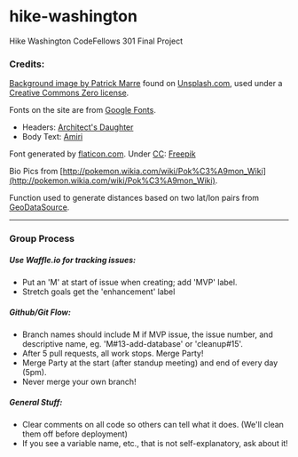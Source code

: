 # hike-washington
Hike Washington CodeFellows 301 Final Project

### Credits:

[Background image by Patrick Marre](https://hd.unsplash.com/photo-1462375099737-8fe25885af75) found on [Unsplash.com](https://unsplash.com/), used under a [Creative Commons Zero license](https://unsplash.com/license).

Fonts on the site are from [Google Fonts](https://fonts.google.com/).

* Headers: [Architect's Daughter](https://fonts.google.com/specimen/Architects+Daughter?query=archite)
* Body Text: [Amiri](https://fonts.google.com/specimen/Amiri?query=amiri)


Font generated by [flaticon.com](http://www.flaticon.com).
Under [CC](http://creativecommons.org/licenses/by/3.0/): [Freepik](http://www.freepik.com)</p>

Bio Pics from [http://pokemon.wikia.com/wiki/Pok%C3%A9mon_Wiki](http://pokemon.wikia.com/wiki/Pok%C3%A9mon_Wiki).

Function used to generate distances based on two lat/lon pairs from [GeoDataSource](//http://www.geodatasource.com/developers/javascript).

---

### Group Process

##### Use Waffle.io for tracking issues:

* Put an 'M' at start of issue when creating; add 'MVP' label.
* Stretch goals get the 'enhancement' label

##### Github/Git Flow:

* Branch names should include M if MVP issue, the issue number, and descriptive name, eg. 'M#13-add-database' or 'cleanup#15'.
* After 5 pull requests, all work stops. Merge Party!
* Merge Party at the start (after standup meeting) and end of every day (5pm).
* Never merge your own branch!

##### General Stuff:

* Clear comments on all code so others can tell what it does. (We'll clean them off before deployment)
* If you see a variable name, etc., that is not self-explanatory, ask about it!
